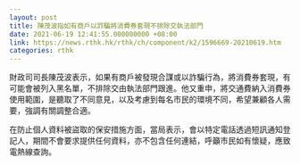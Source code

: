 ```yaml
---
layout: post
title: 陳茂波指如有商戶以詐騙將消費券套現不排除交執法部門
date: 2021-06-19 12:41:55.000000000 +08:00
link: https://news.rthk.hk/rthk/ch/component/k2/1596669-20210619.htm
categories: rthk
---
```


財政司司長陳茂波表示，如果有商戶被發現合謀或以詐騙行為，將消費券套現，有可能會被列入黑名單，不排除交由執法部門跟進。他又重申，將交通費納入消費券使用範圍，是聽取了不同意見，以及考慮到每名市民的環境不同，希望兼顧各人需要，強調有關調整合適。

在防止個人資料被盜取的保安措施方面，當局表示，會以特定電話透過短訊通知登記人，期間不會要求提供任何資料，亦不包含任何連結，呼籲市民如有懷疑，應致電熱線查詢。
